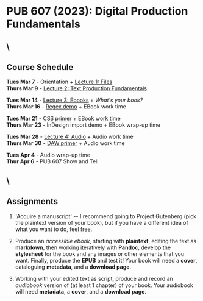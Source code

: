 # PUB 607 (2023): Digital Production Fundamentals

## \

## Course Schedule


**Tues Mar 7** - Orientation + [Lecture 1: Files](1.Files.md)  
**Thurs Mar 9** - [Lecture 2: Text Production Fundamentals](2.Production.md)

**Tues Mar 14** - [Lecture 3: Ebooks](3.Ebooks.md)
						+ *What's your book?*  
**Thurs Mar 16** - [Regex demo](Regex.md) + EBook work time

**Tues Mar 21** - [CSS primer](CSS.md) + EBook work time  
**Thurs Mar 23** - InDesign import demo + EBook wrap-up time

**Tues Mar 28** - [Lecture 4: Audio](4.Audio.md) + Audio work time  
**Thurs Mar 30** - [DAW primer](DAW.md) + Audio work time

**Tues Apr 4** - Audio wrap-up time   
**Thur Apr 6** - PUB 607 Show and Tell

## \

## Assignments

1. 'Acquire a manuscript' -- I recommend going to Project Gutenberg (pick the plaintext version of your book), but if you have a different idea of what you want to do, feel free.

2. Produce an *accessible ebook*, starting with **plaintext**, editing the text as **markdown**, then working iteratively with **Pandoc**, develop the **stylesheet** for the book and any images or other elements that you want. Finally, produce the **EPUB** and test it! Your book will need a **cover**, cataloguing **metadata**, and a **download page**.

3. Working with your edited text as script, produce and record an *audiobook* version of (at least 1 chapter) of your book. Your audiobook will need **metadata**, a **cover**, and a **download page**.